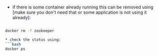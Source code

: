 * if there is some container already running this can be removed using [make sure you don't need that or some application is not using it already]: 

```bash

docker rm -f zookeeper

* check the status using: 
```bash
docker ps
